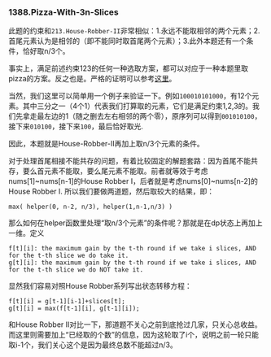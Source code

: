 ### 1388.Pizza-With-3n-Slices

此题的约束和```213.House-Robber-II```非常相似：1.永远不能取相邻的两个元素；2.首尾元素认为是相邻的（即不能同时取首尾两个元素）；3.此外本题还有一个条件，恰好取n/3个。

事实上，满足前述约束123的任何一种选取方案，都可以对应于一种本题里取pizza的方案。反之也是。严格的证明可以参考[这里](https://leetcode.cn/problems/pizza-with-3n-slices/solution/3n-kuai-pi-sa-by-leetcode-solution/)。

当然，我们这里可以简单用一个例子来验证一下。例如```100010101000```，有12个元素。其中三分之一（4个1）代表我们打算取的元素，它们是满足约束1,2,3的。我们先拿走最左边的1（随之删去左右相邻的两个零），原序列可以得到```001010100```，接下来```010100```，接下来```100```，最后恰好取光.

因此，本题就是House-Robber-II再加上取n/3个元素的条件。

对于处理首尾相接不能共存的问题，有着比较固定的解题套路：因为首尾不能共存，要么首元素不能取，要么尾元素不能取。前者就等效于考虑nums[1]~nums[n-1]的House Robber I，后者就是考虑nums[0]~nums[n-2]的House Robber I. 所以我们要做两道题，然后取较大的结果，即：
```
max( helper(0, n-2, n/3), helper(1,n-1,n/3) )
```

那么如何在helper函数里处理“取n/3个元素”的条件呢？那就是在dp状态上再加上一维。定义
```
f[t][i]: the maximum gain by the t-th round if we take i slices, AND for the t-th slice we do take it.
g[t][i]: the maximum gain by the t-th round if we take i slices, AND for the t-th slice we do NOT take it.
```
显然我们容易对照House Robber系列写出状态转移方程：
```
f[t][i] = g[t-1][i-1]+slices[t];
g[t][i] = max(f[t-1][i], g[t-1][i]);
```
和House Robber II对比一下，那道题不关心之前到底抢过几家，只关心总收益。而这里则需要加上“已经取的个数”的信息，因为这轮取了i个，说明之前一轮只能取i-1个，我们关心这个是因为最终总数不能超过n/3。
